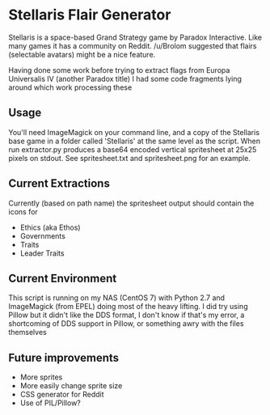 # Stellaris Flair Generator

Stellaris is a space-based Grand Strategy game by Paradox Interactive. Like many games it has a community on Reddit. /u/Brolom suggested that flairs (selectable avatars) might be a nice feature.

Having done some work before trying to extract flags from Europa Universalis IV (another Paradox title) I had some code fragments lying around which work processing these

## Usage

You'll need ImageMagick on your command line, and a copy of the Stellaris base game in a folder called 'Stellaris' at the same level as the script. When run extractor.py produces a base64 encoded vertical spritesheet at 25x25 pixels on stdout. See spritesheet.txt and spritesheet.png for an example.

## Current Extractions

Currently (based on path name) the spritesheet output should contain the icons for 

* Ethics (aka Ethos)
* Governments
* Traits
* Leader Traits

## Current Environment

This script is running on my NAS (CentOS 7) with Python 2.7 and ImageMagick (from EPEL) doing most of the heavy lifting. I did try using Pillow but it didn't like the DDS format, I don't know if that's my error, a shortcoming of DDS support in Pillow, or something awry with the files themselves

## Future improvements
* More sprites
* More easily change sprite size
* CSS generator for Reddit
* Use of PIL/Pillow?
